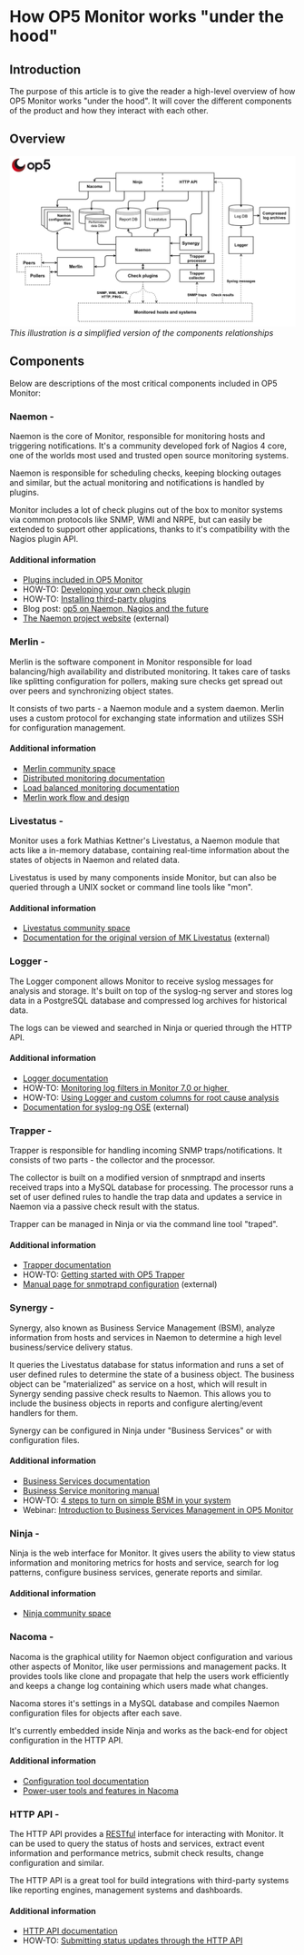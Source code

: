 # How OP5 Monitor works "under the hood"

## Introduction

The purpose of this article is to give the reader a high-level overview of how OP5 Monitor works "under the hood".
It will cover the different components of the product and how they interact with each other.

## Overview

*![](attachments/16482360/17269437.png)
This illustration is a simplified version of the components relationships*

## Components

Below are descriptions of the most critical components included in OP5 Monitor:

### Naemon -

Naemon is the core of Monitor, responsible for monitoring hosts and triggering notifications.
It's a community developed fork of Nagios 4 core, one of the worlds most used and trusted open source monitoring systems.

Naemon is responsible for scheduling checks, keeping blocking outages and similar,
but the actual monitoring and notifications is handled by plugins.

Monitor includes a lot of check plugins out of the box to monitor systems via common protocols like SNMP, WMI and NRPE,
but can easily be extended to support other applications, thanks to it's compatibility with the Nagios plugin API.

#### Additional information

- [Plugins included in OP5 Monitor](.How_op5_Monitor_works_under_the_hood_v7.3.0)
- HOW-TO: [Developing your own check plugin](.How_op5_Monitor_works_under_the_hood_v7.3.0)
- HOW-TO: [Installing third-party plugins](https://kb.op5.com/display/HOWTOs/Installing+third-party+plugins)
- Blog post: [op5 on Naemon, Nagios and the future](https://www.op5.com/blog/news/op5-naemon-nagios-future/)
- [The Naemon project website](http://www.naemon.org/) (external)

### Merlin -

Merlin is the software component in Monitor responsible for load balancing/high availability and distributed monitoring.
It takes care of tasks like splitting configuration for pollers, making sure checks get spread out over peers and synchronizing object states.

It consists of two parts - a Naemon module and a system daemon.
Merlin uses a custom protocol for exchanging state information and utilizes SSH for configuration management.

#### Additional information

- [Merlin community space](.How_op5_Monitor_works_under_the_hood_v7.3.0)
- [Distributed monitoring documentation](.How_op5_Monitor_works_under_the_hood_v7.3.0)
- [Load balanced monitoring documentation](.How_op5_Monitor_works_under_the_hood_v7.3.0)
- [Merlin work flow and design](.How_op5_Monitor_works_under_the_hood_v7.3.0)

### Livestatus -

Monitor uses a fork Mathias Kettner's Livestatus, a Naemon module that acts like a in-memory database,
containing real-time information about the states of objects in Naemon and related data.

Livestatus is used by many components inside Monitor, but can also be queried through a UNIX socket or command line tools like "mon".

#### Additional information

- [Livestatus community space](.How_op5_Monitor_works_under_the_hood_v7.3.0)
- [Documentation for the original version of MK Livestatus](https://mathias-kettner.de/checkmk_livestatus.html) (external)

### Logger -

The Logger component allows Monitor to receive syslog messages for analysis and storage.
It's built on top of the syslog-ng server and stores log data in a PostgreSQL database and compressed log archives for historical data.

The logs can be viewed and searched in Ninja or queried through the HTTP API.

#### Additional information

- [Logger documentation](.How_op5_Monitor_works_under_the_hood_v7.3.0)
- HOW-TO: [Monitoring log filters in Monitor 7.0 or higher ](.How_op5_Monitor_works_under_the_hood_v7.3.0)
- HOW-TO: [Using Logger and custom columns for root cause analysis](https://kb.op5.com/display/HOWTOs/Using+Logger+and+custom+columns+for+root+cause+analysis)
- [Documentation for syslog-ng OSE](index) (external)

### Trapper -

Trapper is responsible for handling incoming SNMP traps/notifications.
It consists of two parts - the collector and the processor.

The collector is built on a modified version of snmptrapd and inserts received traps into a MySQL database for processing.
The processor runs a set of user defined rules to handle the trap data and updates a service in Naemon via a passive check result with the status.

Trapper can be managed in Ninja or via the command line tool "traped".

#### Additional information

- [Trapper documentation](op5_Trapper_Manual)
- HOW-TO: [Getting started with OP5 Trapper](https://kb.op5.com/display/HOWTOs/Getting+started+with+op5+Trapper)
- [Manual page for snmptrapd configuration](http://www.net-snmp.org/docs/man/snmptrapd.conf.html) (external)

### Synergy -

Synergy, also known as Business Service Management (BSM),
analyze information from hosts and services in Naemon to determine a high level business/service delivery status.

It queries the Livestatus database for status information and runs a set of user defined rules to determine the state of a business object.
The business object can be "materialized" as service on a host, which will result in Synergy sending passive check results to Naemon.
This allows you to include the business objects in reports and configure alerting/event handlers for them.

Synergy can be configured in Ninja under "Business Services" or with configuration files.

#### Additional information

- [Business Services documentation](.How_op5_Monitor_works_under_the_hood_v7.3.0)
- [Business Service monitoring manual](.How_op5_Monitor_works_under_the_hood_v7.3.0)
- HOW-TO: [4 steps to turn on simple BSM in your system](https://kb.op5.com/display/HOWTOs/4+steps+to+turn+on+simple+BSM+in+your+system)
- Webinar: [Introduction to Business Services Management in OP5 Monitor](https://youtu.be/w5l_URdQKUs)

### Ninja -

Ninja is the web interface for Monitor.
It gives users the ability to view status information and monitoring metrics for hosts and service,
search for log patterns, configure business services, generate reports and similar.

#### Additional information

- [Ninja community space](.How_op5_Monitor_works_under_the_hood_v7.3.0)

### Nacoma -

Nacoma is the graphical utility for Naemon object configuration and various other aspects of Monitor,
like user permissions and management packs.
It provides tools like clone and propagate that help the users work efficiently and keeps a change log containing which users made what changes.

Nacoma stores it's settings in a MySQL database and compiles Naemon configuration files for objects after each save.

It's currently embedded inside Ninja and works as the back-end for object configuration in the HTTP API.

#### Additional information

- [Configuration tool documentation](.How_op5_Monitor_works_under_the_hood_v7.3.0)
- [Power-user tools and features in Nacoma](.How_op5_Monitor_works_under_the_hood_v7.3.0)

### HTTP API -

The HTTP API provides a [RESTful](https://en.wikipedia.org/wiki/Representational_state_transfer) interface for interacting with Monitor.
It can be used to query the status of hosts and services, extract event information and performance metrics, submit check results, change configuration and similar.

The HTTP API is a great tool for build integrations with third-party systems like reporting engines, management systems and dashboards.

#### Additional information

- [HTTP API documentation](.How_op5_Monitor_works_under_the_hood_v7.3.0)
- HOW-TO: [Submitting status updates through the HTTP API](https://kb.op5.com/display/HOWTOs/Submitting+status+updates+through+the+HTTP+API)

